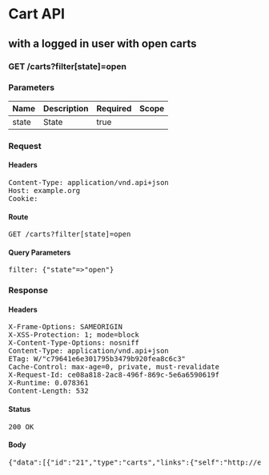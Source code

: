 # Cart API

## with a logged in user with open carts

### GET /carts?filter[state]=open

### Parameters

| Name | Description | Required | Scope |
|------|-------------|----------|-------|
| state | State | true |  |

### Request

#### Headers

<pre>Content-Type: application/vnd.api+json
Host: example.org
Cookie: </pre>

#### Route

<pre>GET /carts?filter[state]=open</pre>

#### Query Parameters

<pre>filter: {&quot;state&quot;=&gt;&quot;open&quot;}</pre>

### Response

#### Headers

<pre>X-Frame-Options: SAMEORIGIN
X-XSS-Protection: 1; mode=block
X-Content-Type-Options: nosniff
Content-Type: application/vnd.api+json
ETag: W/&quot;c79641e6e301795b3479b920fea8c6c3&quot;
Cache-Control: max-age=0, private, must-revalidate
X-Request-Id: ce08a818-2ac8-496f-869c-5e6a6590619f
X-Runtime: 0.078361
Content-Length: 532</pre>

#### Status

<pre>200 OK</pre>

#### Body

<pre>{"data":[{"id":"21","type":"carts","links":{"self":"http://example.org/carts/21"},"attributes":{"user_id":10,"purchased_at":null,"created_at":"2018-01-17T19:36:05.460Z","updated_at":"2018-01-17T19:36:05.460Z","origin":null},"relationships":{"line_items":{"links":{"self":"http://example.org/carts/21/relationships/line_items","related":"http://example.org/carts/21/line_items"}},"cart_purchases":{"links":{"self":"http://example.org/carts/21/relationships/cart_purchases","related":"http://example.org/carts/21/cart_purchases"}}}}]}</pre>
